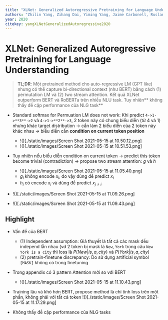 ```yaml
---
title: "XLNet: Generalized Autoregressive Pretraining for Language Understanding"
authors: "Zhilin Yang, Zihang Dai, Yiming Yang, Jaime Carbonell, Ruslan Salakhutdinov, Quoc V. Le"
year: 2020
citekey: yangXLNetGeneralizedAutoregressive2020
---
```


# XLNet: Generalized Autoregressive Pretraining for Language Understanding
> **TL;DR**: Một pretrained method cho auto-regressive LM (GPT like) nhưng có thể capture bi-directional context (như BERT) bằng cách (1) permutation LM và (2) two stream attention. Kết quả XLNet outperform BERT và RoBERTa trên nhiều NLU task. Tuy nhiên** không thấy đề cập performance của NLG task**

- Standard softmax for Permuation LM does not work: Khi predict `4->1->**3**->2` và `4->1->**2**->3`, 2 token này có chung biểu diễn (từ 4 và 1) nhưng khác target distribution -> cần làm 2 biểu diễn của 2 token này khác nhau -> biểu diễn cần **condition on current token position**
  - !()[./static/images/Screen Shot 2021-05-15 at 10.50.12.png]
  - !()[./static/images/Screen Shot 2021-05-15 at 10.51.53.png]
- Tuy nhiên nếu biểu diễn condition on current token -> predict this token become trivial (contradiction) -> propose two stream attention: $g$ và $h$
  - !()[./static/images/Screen Shot 2021-05-15 at 11.05.40.png]
  - $g_i$ không encode $x_i$, do vậy dùng để predict $x_i$
  - $h_i$ có encode $x_i$ và dùng để predict $x_{j \neq i}$

- !()[./static/images/Screen Shot 2021-05-15 at 11.09.26.png]
- !()[./static/images/Screen Shot 2021-05-15 at 11.09.43.png]

## Highlight
- Vấn đề của BERT
  - (1) Independent assumption: Giả thuyết là tất cả các mask đều independ lẫn nhau (vd 2 token bị mask là `New`, `York` trong câu `New York is a city` thì loss là $P(New|is,a,city)$ và $P(York |is,a,city)$
  - (2) pretrain-finetune discrepancy: Do sử dụng artificial symbol `[MASK]` không có trong finetuning

- Trong appendix có 3 pattern Attention mới so với BERT
  - !()[./static/images/Screen Shot 2021-05-15 at 11.10.43.png]

-  Training lâu và khó hơn BERT, propose method là chỉ tính loss trên một phần, không phải với tất cả token !()[./static/images/Screen Shot 2021-05-15 at 11.17.29.png]

- Không thấy đề cập performance của NLG tasks